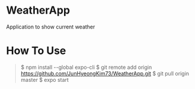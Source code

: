 # WeatherApp
Application to show current weather
# How To Use
>$ npm install --global expo-cli
$ git remote add origin https://github.com/JunHyeongKim73/WeatherApp.git
$ git pull origin master
$ expo start
